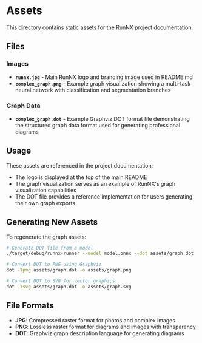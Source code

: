 # Assets

This directory contains static assets for the RunNX project documentation.

## Files

### Images
- **`runnx.jpg`** - Main RunNX logo and branding image used in README.md
- **`complex_graph.png`** - Example graph visualization showing a multi-task neural network with classification and segmentation branches

### Graph Data
- **`complex_graph.dot`** - Example Graphviz DOT format file demonstrating the structured graph data format used for generating professional diagrams

## Usage

These assets are referenced in the project documentation:

- The logo is displayed at the top of the main README
- The graph visualization serves as an example of RunNX's graph visualization capabilities
- The DOT file provides a reference implementation for users generating their own graph exports

## Generating New Assets

To regenerate the graph assets:

```bash
# Generate DOT file from a model
./target/debug/runnx-runner --model model.onnx --dot assets/graph.dot

# Convert DOT to PNG using Graphviz
dot -Tpng assets/graph.dot -o assets/graph.png

# Convert DOT to SVG for vector graphics
dot -Tsvg assets/graph.dot -o assets/graph.svg
```

## File Formats

- **JPG**: Compressed raster format for photos and complex images
- **PNG**: Lossless raster format for diagrams and images with transparency
- **DOT**: Graphviz graph description language for generating diagrams
